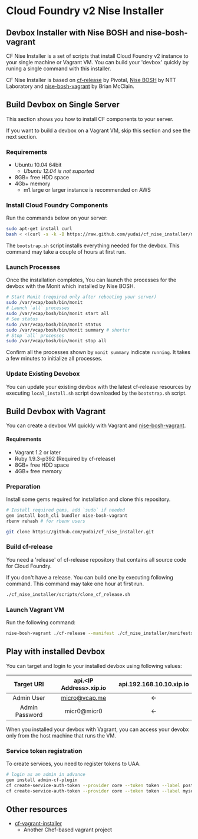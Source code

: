 # Cloud Foundry v2 Nise Installer

## Devbox Installer with Nise BOSH and nise-bosh-vagrant

CF Nise Installer is a set of scripts that install Cloud Foundry v2 instance to your single machine or Vagrant VM. You can build your 'devbox' quickly by runing a single command with this installer.

CF Nise Installer is based on [cf-release](https://github.com/cloudfoundry/cf-release) by Pivotal, [Nise BOSH](http://github.com/nttlabs/nise_bosh/) by NTT Laboratory and [nise-bosh-vagrant](https://github.com/BrianMMcClain/nise-bosh-vagrant) by Brian McClain.

## Build Devbox on Single Server

This section shows you how to install CF components to your server.

If you want to build a devbox on a Vagrant VM, skip this section and see the next section.

### Requirements

* Ubuntu 10.04 64bit
   * *Ubuntu 12.04 is not suported*
* 8GB+ free HDD space
* 4Gb+ memory
   * m1.large or larger instance is recommended on AWS

### Install Cloud Foundry Components

Run the commands below on your server:

```sh
sudo apt-get install curl
bash < <(curl -s -k -B https://raw.github.com/yudai/cf_nise_installer/master/scripts/bootstrap.sh)
```

The `bootstrap.sh` script installs everything needed for the devbox. This command may take a couple of hours at first run.

### Launch Processes

Once the installation completes, You can launch the processes for the devbox with the Monit which installed by Nise BOSH.

```sh
# Start Monit (required only after rebooting your server)
sudo /var/vcap/bosh/bin/monit
# Launch `all` processes
sudo /var/vcap/bosh/bin/monit start all
# See status
sudo /var/vcap/bosh/bin/monit status
sudo /var/vcap/bosh/bin/monit summary # shorter
# Stop `all` processes
sudo /var/vcap/bosh/bin/monit stop all
```
Confirm all the processes shown by `monit summary` indicate `running`. It takes a few minutes to initialize all processes.

### Update Existing Devobox

You can update your existing devbox with the latest cf-release resources by executing `local_install.sh` script downloaded by the `bootstrap.sh` script.


## Build Devbox with Vagrant

You can create a devbox VM quickly with Vagrant and [nise-bosh-vagrant](https://github.com/BrianMMcClain/nise-bosh-vagrant).

#### Requirements

* Vagrant 1.2 or later
* Ruby 1.9.3-p392 (Required by cf-release)
* 8GB+ free HDD space
* 4GB+ free memory

### Preparation

Install some gems required for installation and clone this repository.

```sh
# Install required gems, add `sudo` if needed
gem install bosh_cli bundler nise-bosh-vagrant
rbenv rehash # for rbenv users

git clone https://github.com/yudai/cf_nise_installer.git
```

### Build cf-release

You need a 'release' of cf-release repository that contains all source code for Cloud Foundry.

If you don't have a release. You can build one by executing following command. This command may take one hour at first run.

```sh
./cf_nise_installer/scripts/clone_cf_release.sh
```

### Launch Vagrant VM

Run the following command:

```sh
nise-bosh-vagrant ./cf-release --manifest ./cf_nise_installer/manifests/micro.yml --postinstall ./cf_nise_installer/scripts/postinstall.sh --memory 4096 --start
```

## Play with installed Devbox

You can target and login to your installed devbox using following values:


| Target URI     | api.\<IP Address\>.xip.io | api.192.168.10.10.xip.io |
| :------------: | :-----------------------: | :----------------------: |
| Admin User     | micro@vcap.me             | <-                       |
| Admin Password | micr0@micr0               | <-                       |

When you installed your devbox with Vagrant, you can access your devobx only from the host machine that runs the VM.

### Service token registration

To create services, you need to register tokens to UAA.

```sh
# login as an admin in advance
gem install admin-cf-plugin
cf create-service-auth-token --provider core --token token --label postgresql
cf create-service-auth-token --provider core --token token --label mysql
```

## Other resources

* [cf-vagrant-installer](https://github.com/Altoros/cf-vagrant-installer)
   * Another Chef-based vagrant project
